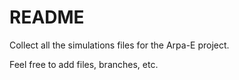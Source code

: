 README
======

Collect all the simulations files for the Arpa-E project.

Feel free to add files, branches, etc.
